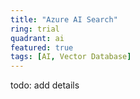 ```yaml
---
title: "Azure AI Search"
ring: trial
quadrant: ai
featured: true
tags: [AI, Vector Database]
---
```


todo: add details
